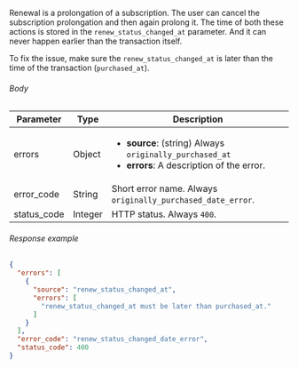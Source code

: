 <!--- RenewStatusChangedDate --->

Renewal is a prolongation of a subscription. The user can cancel the subscription prolongation and then again prolong it. The time of both these actions is stored in the `renew_status_changed_at` parameter. And it can never happen earlier than the transaction itself.

To fix the issue, make sure the `renew_status_changed_at` is later than the time of the transaction (`purchased_at`).

###### Body

| Parameter   | Type    | Description                                                  |
| ----------- | ------- | ------------------------------------------------------------ |
| errors      | Object  | <ul><li> **source**: (string) Always `originally_purchased_at`</li><li> **errors**: A description of the error.</li></ul> |
| error_code  | String  | Short error name. Always `originally_purchased_date_error`.  |
| status_code | Integer | HTTP status. Always `400`.                                   |

###### Response example

```json
{
  "errors": [
    {
      "source": "renew_status_changed_at",
      "errors": [
        "renew_status_changed_at must be later than purchased_at."
      ]
    }
  ],
  "error_code": "renew_status_changed_date_error",
  "status_code": 400
}
```

 

